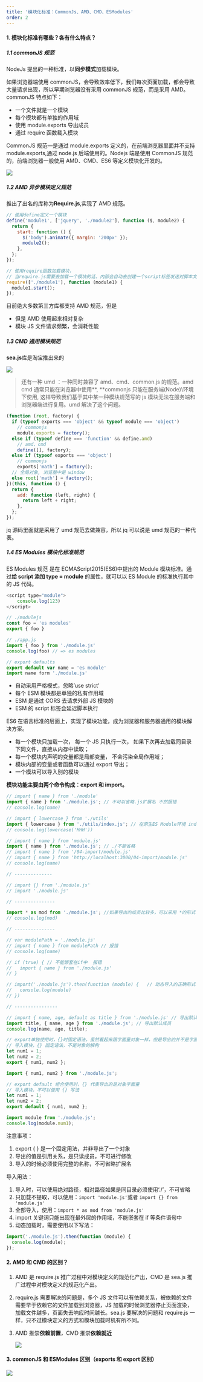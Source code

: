 ```yaml
---
title: '模块化标准：CommonJs、AMD、CMD、ESModules'
order: 2
---
```


#### 1. 模块化标准有哪些？各有什么特点？

##### 1.1 commonJS 规范

NodeJs 提出的一种标准，以**同步模式**加载模块。

如果浏览器端使用 commonJS，会导致效率低下，我们每次页面加载，都会导致大量请求出现，所以早期浏览器没有采用 commonJS 规范，而是采用 AMD。commonJS 特点如下：

- 一个文件就是一个模块
- 每个模块都有单独的作用域
- 使用 module.exports 导出成员
- 通过 require 函数载入模块

CommonJS 规范—是通过 module.exports 定义的，在前端浏览器里面并不支持 module.exports,通过 node.js 后端使用的。Nodejs 端是使用 CommonJS 规范的，前端浏览器一般使用 AMD、CMD、ES6 等定义模块化开发的。

<img src="./02.assets/image-20221210093317573.png">

##### 1.2 AMD 异步模块定义规范

推出了出名的库称为**Require.js**,实现了 AMD 规范。

```javascript
// 使用define定义一个模块
define('module1', ['jquery', './module2'], function ($, module2) {
  return {
    start: function () {
      $('body').animate({ margin: '200px' });
      module2();
    },
  };
});

// 使用require函数加载模块，
// 当require.js需要去加载一个模块的话，内部会自动去创建一个script标签发送对脚本文件的请求，并执行相应的模块代码。
require(['./module1'], function (module1) {
  module1.start();
});
```

目前绝大多数第三方库都支持 AMD 规范，但是

- 但是 AMD 使用起来相对复杂
- 模块 JS 文件请求频繁，会消耗性能

##### 1.3 CMD 通用模块规范

**sea.js**库是淘宝推出来的

<img src="./02.assets/image-20221210094435518.png">

> 还有一种 umd ：一种同时兼容了 amd、cmd、common.js 的规范。amd cmd 通常只能在浏览器中使用**, **commonjs 只能在服务端(Node)\环境下使用, 这样导致我们基于其中某一种模块规范写的 js 模块无法在服务端和浏览器端进行复用。umd 解决了这个问题。

```javascript
(function (root, factory) {
  if (typeof exports === 'object' && typeof module === 'object')
    // commonjs
    module.exports = factory();
  else if (typeof define === 'function' && define.amd)
    // amd、cmd
    define([], factory);
  else if (typeof exports === 'object')
    // commonjs
    exports['math'] = factory();
  // 全局对象, 浏览器中是 window
  else root['math'] = factory();
})(this, function () {
  return {
    add: function (left, right) {
      return left + right;
    },
  };
});
```

jq 源码里面就是采用了 umd 规范去做兼容，所以 jq 可以说是 umd 规范的一种代表。

##### 1.4 ES Modules 模块化标准规范

ES Modules 规范 是在 ECMAScript2015(ES6)中提出的 Module 模块标准。通过**给 script 添加 type = module** 的属性，就可以以 ES Module 的标准执行其中的 JS 代码。

```javascript
<script type="module">
    console.log(123)
</script>

// ./modulejs
const foo = 'es modules'
export { foo }

// ./app.js
import { foo } from './module.js'
console.log(foo) // => es modules

// export defaults
export default var name = 'es module'
import name form './module.js'
```

- 自动采用严格模式，忽略’use strict’
- 每个 ESM 模块都是单独的私有作用域
- ESM 是通过 CORS 去请求外部 JS 模块的
- ESM 的 script 标签会延迟脚本执行

ES6 在语言标准的层面上，实现了模块功能，成为浏览器和服务器通用的模块解决方案。

- 每一个模块只加载一次， 每一个 JS 只执行一次， 如果下次再去加载同目录下同文件，直接从内存中读取；
- 每一个模块内声明的变量都是局部变量， 不会污染全局作用域；
- 模块内部的变量或者函数可以通过 export 导出；
- 一个模块可以导入别的模块

**模块功能主要由两个命令构成：export 和 import。**

```javascript
// import { name } from './module'
import { name } from './module.js'; // 不可以省略.js扩展名 不然报错
// console.log(name)

// import { lowercase } from './utils'
import { lowercase } from './utils/index.js'; // 在原生ES Module环境 index.js也不能省略
// console.log(lowercase('HHH'))

// import { name } from 'module.js'
import { name } from './module.js'; // ./不能省略
// import { name } from '/04-import/module.js'
// import { name } from 'http://localhost:3000/04-import/module.js'
// console.log(name)

// --------------

// import {} from './module.js'
// import './module.js'

// ---------------

import * as mod from './module.js'; //如果导出的成员比较多，可以采用 *的形式
// console.log(mod)

// ---------------

// var modulePath = './module.js'
// import { name } from modulePath // 报错
// console.log(name)

// if (true) { // 不能嵌套在if中  报错
//   import { name } from './module.js'
// }

// import('./module.js').then(function (module) {   // 动态导入的正确形式
//   console.log(module)
// })

// ----------------

// import { name, age, default as title } from './module.js' // 导出默认成员
import title, { name, age } from './module.js'; // 导出默认成员
console.log(name, age, title);
```

```javascript
// export单独使用时，{}时固定语法，虽然看起来跟字面量对象一样，但是导出的并不是字面量对象
// 导入模块，{} 固定语法，不是对象的解构
let num1 = 1;
let num2 = 2;
export { num1, num2 };

import { num1, num2 } from './module.js';

// export default 组合使用时，{} 代表导出的是对象字面量
// 导入模块，不可以使用 {} 写法
let num1 = 1;
let num2 = 2;
export default { num1, num2 };

import module from './module.js';
console.log(module.num1);
```

注意事项：

1. export { } 是一个固定用法，并非导出了一个对象
2. 导出的值是引用关系，是只读成员，不可进行修改
3. 导入的时候必须使用完整的名称，不可省略扩展名

导入用法：

1. 导入时，可以使用绝对路径，相对路径如果是同目录必须使用‘./’，不可省略
2. 只加载不提取，可以使用：`import 'module.js'`或者 `import {} from 'module.js'`
3. 全部导入，使用：`import * as mod from 'module.js'`
4. import 关键词只能出现在最外层的作用域，不能嵌套在 if 等条件语句中
5. 动态加载时，需要使用以下写法：

```javascript
import('./module.js').then(function (module) {
  console.log(module);
});
```

#### 2. AMD 和 CMD 的区别？

1. AMD 是 require.js 推广过程中对模块定义的规范化产出，CMD 是 sea.js 推广过程中对模块定义的规范化产出。

2. require.js 需要解决的问题是，多个 JS 文件可以有依赖关系，被依赖的文件需要早于依赖它的文件加载到浏览器，JS 加载的时候浏览器停止页面渲染，加载文件越多，页面失去响应时间越长。sea.js 要解决的问题和 require.js 一样，只不过模块定义的方式和模块加载时机有所不同。

3. AMD 推崇**依赖前置**，CMD 推崇**依赖就近**

   <img src="./02.assets/image-20221210100858497.png">

#### 3. commonJS 和 ESModules 区别（exports 和 export 区别）

<img src="./02.assets/image-20221210101056322.png">
